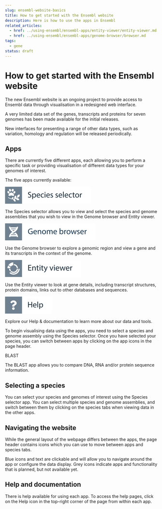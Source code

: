 ```yaml
---
slug: ensembl-website-basics
title: How to get started with the Ensembl website
description: Here is how to use the apps in Ensembl
related_articles:
  - href: ../using-ensembl/ensembl-apps/entity-viewer/entity-viewer.md
  - href: ../using-ensembl/ensembl-apps/genome-browser/browser.md
tags:
  - gene
status: draft
---
```


# How to get started with the Ensembl website

The new Ensembl website is an ongoing project to provide access to Ensembl data through visualisation in a redesigned web interface. 

A very limited data set of the genes, transcripts and proteins for seven genomes has been made available for the initial releases. 

New interfaces for presenting a range of other data types, such as variation, homology and regulation will be released periodically.

## Apps

There are currently five different apps, each allowing you to perform a specific task or providing visualisation of different data types for your genomes of interest. 

The five apps currently available:


![](../../img/id-species-selector.svg)

The Species selector allows you to view and select the species and genome assemblies that you wish to view in the Genome browser and Entity viewer.


![](../../img/id-genome-browser.svg)

Use the Genome browser to explore a genomic region and view a gene and its transcripts in the context of the genome.


![](../../img/id-entity-viewer.svg)

Use the Entity viewer to look at gene details, including transcript structures, protein domains, links out to other databases and sequences.


![](../../img/id-help.svg)

Explore our Help & documentation to learn more about our data and tools.

To begin visualising data using the apps, you need to select a species and genome assembly using the Species selector. Once you have selected your species, you can switch between apps by clicking on the app icons in the page header.

BLAST

The BLAST app allows you to compare DNA, RNA and/or protein sequence information.

## Selecting a species

You can select your species and genomes of interest using the Species selector app. You can select multiple species and genome assemblies, and switch between them by clicking on the species tabs when viewing data in the other apps.

## Navigating the website

While the general layout of the webpage differs between the apps, the page header contains icons which you can use to move between apps and species tabs.
 
Blue icons and text are clickable and will allow you to navigate around the app or configure the data display. Grey icons indicate apps and functionality that is planned, but not available yet.
 
## Help and documentation
There is help available for using each app. To access the help pages, click on the Help icon in the top-right corner of the page from within each app. 
